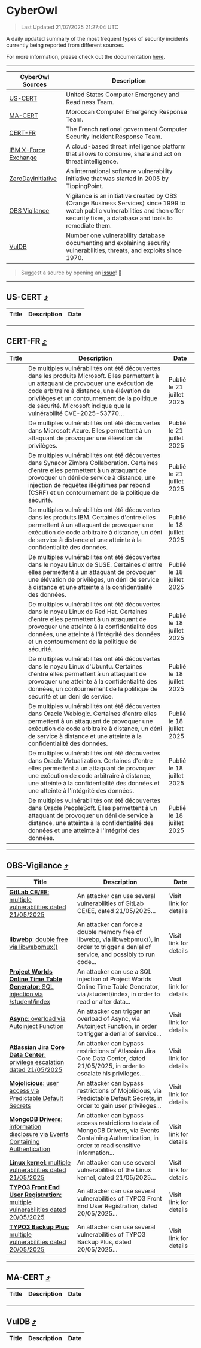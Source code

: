 
 <div id='top'></div>

# CyberOwl

 > Last Updated 21/07/2025 21:27:04 UTC
 
 A daily updated summary of the most frequent types of security incidents currently being reported from different sources.
 
 For more information, please check out the documentation [here](./docs/README.md).
 
 ---
 |CyberOwl Sources|Description|
 |---|---|
 |[US-CERT](#us-cert-arrow_heading_up)|United States Computer Emergency and Readiness Team.|
 |[MA-CERT](#ma-cert-arrow_heading_up)|Moroccan Computer Emergency Response Team.|
 |[CERT-FR](#cert-fr-arrow_heading_up)|The French national government Computer Security Incident Response Team.|
 |[IBM X-Force Exchange](#ibmcloud-arrow_heading_up)|A cloud-based threat intelligence platform that allows to consume, share and act on threat intelligence.|
 |[ZeroDayInitiative](#zerodayinitiative-arrow_heading_up)|An international software vulnerability initiative that was started in 2005 by TippingPoint.|
 |[OBS Vigilance](#obs-vigilance-arrow_heading_up)|Vigilance is an initiative created by OBS (Orange Business Services) since 1999 to watch public vulnerabilities and then offer security fixes, a database and tools to remediate them.|
 |[VulDB](#vuldb-arrow_heading_up)|Number one vulnerability database documenting and explaining security vulnerabilities, threats, and exploits since 1970.|
 
 > Suggest a source by opening an [issue](https://github.com/karimhabush/cyberowl/issues)! :raised_hands:
 ---

## US-CERT [:arrow_heading_up:](#cyberowl)

 |Title|Description|Date|
 |---|---|---|
 
 ---

## CERT-FR [:arrow_heading_up:](#cyberowl)

 |Title|Description|Date|
 |---|---|---|
 |[](https://www.cert.ssi.gouv.fr/avis/CERTFR-2025-AVI-0611/)|De multiples vulnérabilités ont été découvertes dans les produits Microsoft. Elles permettent à un attaquant de provoquer une exécution de code arbitraire à distance, une élévation de privilèges et un contournement de la politique de sécurité. Microsoft indique que la vulnérabilité CVE-2025-53770...|Publié le 21 juillet 2025|
 |[](https://www.cert.ssi.gouv.fr/avis/CERTFR-2025-AVI-0610/)|De multiples vulnérabilités ont été découvertes dans Microsoft Azure. Elles permettent à un attaquant de provoquer une élévation de privilèges.|Publié le 21 juillet 2025|
 |[](https://www.cert.ssi.gouv.fr/avis/CERTFR-2025-AVI-0609/)|De multiples vulnérabilités ont été découvertes dans Synacor Zimbra Collaboration. Certaines d'entre elles permettent à un attaquant de provoquer un déni de service à distance, une injection de requêtes illégitimes par rebond (CSRF) et un contournement de la politique de sécurité.|Publié le 21 juillet 2025|
 |[](https://www.cert.ssi.gouv.fr/avis/CERTFR-2025-AVI-0608/)|De multiples vulnérabilités ont été découvertes dans les produits IBM. Certaines d'entre elles permettent à un attaquant de provoquer une exécution de code arbitraire à distance, un déni de service à distance et une atteinte à la confidentialité des données.|Publié le 18 juillet 2025|
 |[](https://www.cert.ssi.gouv.fr/avis/CERTFR-2025-AVI-0607/)|De multiples vulnérabilités ont été découvertes dans le noyau Linux de SUSE. Certaines d'entre elles permettent à un attaquant de provoquer une élévation de privilèges, un déni de service à distance et une atteinte à la confidentialité des données.|Publié le 18 juillet 2025|
 |[](https://www.cert.ssi.gouv.fr/avis/CERTFR-2025-AVI-0606/)|De multiples vulnérabilités ont été découvertes dans le noyau Linux de Red Hat. Certaines d'entre elles permettent à un attaquant de provoquer une atteinte à la confidentialité des données, une atteinte à l'intégrité des données et un contournement de la politique de sécurité.|Publié le 18 juillet 2025|
 |[](https://www.cert.ssi.gouv.fr/avis/CERTFR-2025-AVI-0605/)|De multiples vulnérabilités ont été découvertes dans le noyau Linux d'Ubuntu. Certaines d'entre elles permettent à un attaquant de provoquer une atteinte à la confidentialité des données, un contournement de la politique de sécurité et un déni de service.|Publié le 18 juillet 2025|
 |[](https://www.cert.ssi.gouv.fr/avis/CERTFR-2025-AVI-0604/)|De multiples vulnérabilités ont été découvertes dans Oracle Weblogic. Certaines d'entre elles permettent à un attaquant de provoquer une exécution de code arbitraire à distance, un déni de service à distance et une atteinte à la confidentialité des données.|Publié le 18 juillet 2025|
 |[](https://www.cert.ssi.gouv.fr/avis/CERTFR-2025-AVI-0603/)|De multiples vulnérabilités ont été découvertes dans Oracle Virtualization. Certaines d'entre elles permettent à un attaquant de provoquer une exécution de code arbitraire à distance, une atteinte à la confidentialité des données et une atteinte à l'intégrité des données.|Publié le 18 juillet 2025|
 |[](https://www.cert.ssi.gouv.fr/avis/CERTFR-2025-AVI-0602/)|De multiples vulnérabilités ont été découvertes dans Oracle PeopleSoft. Elles permettent à un attaquant de provoquer un déni de service à distance, une atteinte à la confidentialité des données et une atteinte à l'intégrité des données.|Publié le 18 juillet 2025|
 
 ---

## OBS-Vigilance [:arrow_heading_up:](#cyberowl)

 |Title|Description|Date|
 |---|---|---|
 |[<a href="https://vigilance.fr/vulnerability/GitLab-CE-EE-multiple-vulnerabilities-dated-21-05-2025-47232" class="noirorange"><b>GitLab CE/EE</b>: multiple vulnerabilities dated 21/05/2025</a>](https://vigilance.fr/vulnerability/GitLab-CE-EE-multiple-vulnerabilities-dated-21-05-2025-47232)|An attacker can use several vulnerabilities of GitLab CE/EE, dated 21/05/2025...|Visit link for details|
 |[<a href="https://vigilance.fr/vulnerability/libwebp-double-free-via-libwebpmux-47230" class="noirorange"><b>libwebp</b>: double free via libwebpmux()</a>](https://vigilance.fr/vulnerability/libwebp-double-free-via-libwebpmux-47230)|An attacker can force a double memory free of libwebp, via libwebpmux(), in order to trigger a denial of service, and possibly to run code...|Visit link for details|
 |[<a href="https://vigilance.fr/vulnerability/Project-Worlds-Online-Time-Table-Generator-SQL-injection-via-student-index-47229" class="noirorange"><b>Project Worlds Online Time Table Generator</b>: SQL injection via /student/index</a>](https://vigilance.fr/vulnerability/Project-Worlds-Online-Time-Table-Generator-SQL-injection-via-student-index-47229)|An attacker can use a SQL injection of Project Worlds Online Time Table Generator, via /student/index, in order to read or alter data...|Visit link for details|
 |[<a href="https://vigilance.fr/vulnerability/Async-overload-via-Autoinject-Function-47227" class="noirorange"><b>Async</b>: overload via Autoinject Function</a>](https://vigilance.fr/vulnerability/Async-overload-via-Autoinject-Function-47227)|An attacker can trigger an overload of Async, via Autoinject Function, in order to trigger a denial of service...|Visit link for details|
 |[<a href="https://vigilance.fr/vulnerability/Atlassian-Jira-Core-Data-Center-privilege-escalation-dated-21-05-2025-47226" class="noirorange"><b>Atlassian Jira Core Data Center</b>: privilege escalation dated 21/05/2025</a>](https://vigilance.fr/vulnerability/Atlassian-Jira-Core-Data-Center-privilege-escalation-dated-21-05-2025-47226)|An attacker can bypass restrictions of Atlassian Jira Core Data Center, dated 21/05/2025, in order to escalate his privileges...|Visit link for details|
 |[<a href="https://vigilance.fr/vulnerability/Mojolicious-user-access-via-Predictable-Default-Secrets-47225" class="noirorange"><b>Mojolicious</b>: user access via Predictable Default Secrets</a>](https://vigilance.fr/vulnerability/Mojolicious-user-access-via-Predictable-Default-Secrets-47225)|An attacker can bypass restrictions of Mojolicious, via Predictable Default Secrets, in order to gain user privileges...|Visit link for details|
 |[<a href="https://vigilance.fr/vulnerability/MongoDB-Drivers-information-disclosure-via-Events-Containing-Authentication-47224" class="noirorange"><b>MongoDB Drivers</b>: information disclosure via Events Containing Authentication</a>](https://vigilance.fr/vulnerability/MongoDB-Drivers-information-disclosure-via-Events-Containing-Authentication-47224)|An attacker can bypass access restrictions to data of MongoDB Drivers, via Events Containing Authentication, in order to read sensitive information...|Visit link for details|
 |[<a href="https://vigilance.fr/vulnerability/Linux-kernel-multiple-vulnerabilities-dated-21-05-2025-47223" class="noirorange"><b>Linux kernel</b>: multiple vulnerabilities dated 21/05/2025</a>](https://vigilance.fr/vulnerability/Linux-kernel-multiple-vulnerabilities-dated-21-05-2025-47223)|An attacker can use several vulnerabilities of the Linux kernel, dated 21/05/2025...|Visit link for details|
 |[<a href="https://vigilance.fr/vulnerability/TYPO3-Front-End-User-Registration-multiple-vulnerabilities-dated-20-05-2025-47222" class="noirorange"><b>TYPO3 Front End User Registration</b>: multiple vulnerabilities dated 20/05/2025</a>](https://vigilance.fr/vulnerability/TYPO3-Front-End-User-Registration-multiple-vulnerabilities-dated-20-05-2025-47222)|An attacker can use several vulnerabilities of TYPO3 Front End User Registration, dated 20/05/2025...|Visit link for details|
 |[<a href="https://vigilance.fr/vulnerability/TYPO3-Backup-Plus-multiple-vulnerabilities-dated-20-05-2025-47221" class="noirorange"><b>TYPO3 Backup Plus</b>: multiple vulnerabilities dated 20/05/2025</a>](https://vigilance.fr/vulnerability/TYPO3-Backup-Plus-multiple-vulnerabilities-dated-20-05-2025-47221)|An attacker can use several vulnerabilities of TYPO3 Backup Plus, dated 20/05/2025...|Visit link for details|
 
 ---

## MA-CERT [:arrow_heading_up:](#cyberowl)

 |Title|Description|Date|
 |---|---|---|
 
 ---

## VulDB [:arrow_heading_up:](#cyberowl)

 |Title|Description|Date|
 |---|---|---|
 